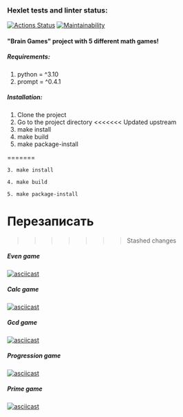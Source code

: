 ### Hexlet tests and linter status:
[![Actions Status](https://github.com/tanuki-evil1/python-project-49/actions/workflows/hexlet-check.yml/badge.svg)](https://github.com/tanuki-evil1/python-project-49/actions)
[![Maintainability](https://api.codeclimate.com/v1/badges/6feb0cfc7b4fdbd2601e/maintainability)](https://codeclimate.com/github/tanuki-evil1/python-project-49/maintainability)
#### "Brain Games" project with 5 different math games!

##### Requirements:
1. python = ^3.10
2. prompt = ^0.4.1

##### Installation:
1. Clone the project
2. Go to the project directory
<<<<<<< Updated upstream
3. make install
4. make build
5. make package-install

=======
```commandline
3. make install
```
```commandline
4. make build
```
```commandline
5. make package-install
```
# Перезаписать
>>>>>>> Stashed changes
##### Even game
[![asciicast](https://asciinema.org/a/kMQeKUaciyhwUSJd28J8oXJwH.svg)](https://asciinema.org/a/kMQeKUaciyhwUSJd28J8oXJwH)

##### Calc game
[![asciicast](https://asciinema.org/a/3aMYgXUkeUJzWCGYH4Gm98xSg.svg)](https://asciinema.org/a/3aMYgXUkeUJzWCGYH4Gm98xSg)

##### Gcd game
[![asciicast](https://asciinema.org/a/EtuZ4c9pkCoCIA5cz5YtkLjrG.svg)](https://asciinema.org/a/EtuZ4c9pkCoCIA5cz5YtkLjrG)

##### Progression game
[![asciicast](https://asciinema.org/a/sLdDu4beEqUuObn6U8WaWJt0q.svg)](https://asciinema.org/a/sLdDu4beEqUuObn6U8WaWJt0q)

##### Prime game
[![asciicast](https://asciinema.org/a/7EzBiXo1VWjiyxj9LX4km8i5T.svg)](https://asciinema.org/a/7EzBiXo1VWjiyxj9LX4km8i5T)

